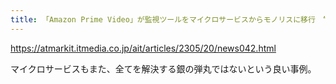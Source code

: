 ```yaml
---
title: 「Amazon Prime Video」が監視ツールをマイクロサービスからモノリスに移行　“やむにやまれぬ”理由とは？：90％のコスト削減とスケールアップを実現 - ＠IT
---
```


https://atmarkit.itmedia.co.jp/ait/articles/2305/20/news042.html

マイクロサービスもまた、全てを解決する銀の弾丸ではないという良い事例。

<!-- https://mryhryki.com/file/202305210825-kT-bmP9tQSx530kw-vRu7Xn2ymyVRPPz5Ldgh2hHTwY.pdf -->
